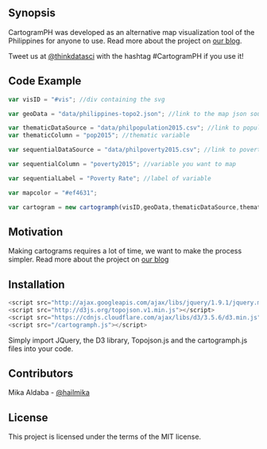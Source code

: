 ## Synopsis

CartogramPH was developed as an alternative map visualization tool of the Philippines for anyone to use.
Read more about the project on [our blog](http://stories.thinkingmachin.es/cartogramph).

Tweet us at [@thinkdatasci](http://twitter.com/thinkdatasci) with the hashtag #CartogramPH if you use it!

## Code Example

```javascript
var visID = "#vis"; //div containing the svg

var geoData = "data/philippines-topo2.json"; //link to the map json source file

var thematicDataSource = "data/philpopulation2015.csv"; //link to population data
var thematicColumn = "pop2015"; //thematic variable

var sequentialDataSource = "data/philpoverty2015.csv"; //link to poverty data

var sequentialColumn = "poverty2015"; //variable you want to map

var sequentialLabel = "Poverty Rate"; //label of variable

var mapcolor = "#ef4631";

var cartogram = new cartogramph(visID,geoData,thematicDataSource,thematicColumn,sequentialDataSource,sequentialColumn,mapcolor);
```

## Motivation

Making cartograms requires a lot of time, we want to make the process simpler.
Read more about the project on [our blog](http://stories.thinkingmachin.es/cartogramph)

## Installation

```javascript
<script src="http://ajax.googleapis.com/ajax/libs/jquery/1.9.1/jquery.min.js"></script>
<script src="http://d3js.org/topojson.v1.min.js"></script>
<script src="https://cdnjs.cloudflare.com/ajax/libs/d3/3.5.6/d3.min.js" charset="utf-8"></script>
<script src="/cartogramph.js"></script>
```

Simply import JQuery, the D3 library, Topojson.js and the cartogramph.js files into your code.

## Contributors

Mika Aldaba - [@hailmika](http://twitter.com/thinkdatasci)

## License

This project is licensed under the terms of the MIT license.